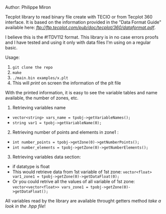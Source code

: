 Author: Philippe Miron

Tecplot library to read binary file create with TECIO
or from Tecplot 360 interface. It is based on the information
provided in the "Data Format Guide" available here:
*ftp://ftp.tecplot.com/pub/doc/tecplot/360/dataformat.pdf*.

I believe this is the #!TDV112 format. This library is in
no case errors proofs and I have tested and using it only
with data files I'm using on a regular basic.

Usage:

1. `git clone the repo`
2. `make`
3. `./main.bin examples/x.plt`
4. This will *print* on screen the
   information of the plt file

With the printed information, it is easy to see the variable 
tables and name available, the number of zones, etc.

1. Retrieving variables name
  - `vector<string> vars_name = tpobj->getVariableNames();`
  - `string var1 = tpobj->getVariableName(0);`

2. Retrieving number of points and elements in zone1 :
  - `int number_points = tpobj->getZone(0)->getNumberPoints();`
  - `int number_elements = tpobj->getZone(0)->getNumberElements();`

3. Retrieving variables data section:
 - if datatype is float
 - This would retrieve data from 1st variable of 1st zone:
   `vector<float> var1_zone1 = tpobj->getZone(0)->getDataFloat(0);`
 - Or you could retrive all the values of all variable of 1st zone:
   `vector<vector<float>> vars_zone1 = tpobj->getZone(0)->getDataFloat();`

All variables read by the library are available throught getters method
*take a look in the .hpp file*!
   

  
